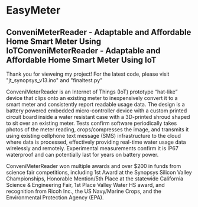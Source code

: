 # EasyMeter
## ConveniMeterReader - Adaptable and Affordable Home Smart Meter Using IoTConveniMeterReader - Adaptable and Affordable Home Smart Meter Using IoT

Thank you for vieweing my project! For the latest code, please visit "jt_synopsys_v13.ino" and "finaltest.py"


ConveniMeterReader is an Internet of Things (IoT) prototype “hat-like” device that clips onto an existing meter to inexpensively convert it to a smart meter and consistently report readable usage data. The design is a battery powered embedded micro-controller device with a custom printed circuit board inside a water resistant case with a 3D-printed shroud shaped to sit over an existing meter. Tests confirm software periodically takes photos of the meter reading, crops/compresses the image, and transmits it using existing cellphone text message (SMS) infrastructure to the cloud where data is processed, effectively providing real-time water usage data wirelessly and remotely. Experimental measurements confirm it is IP67 waterproof and can potentially last for years on battery power.

ConveniMeterReader won multiple awards and over $200 in funds from science fair competitions, including 1st Award at the Synopsys Silicon Valley Championships, Honorable Mention/5th Place at the statewide California Science & Engineering Fair, 1st Place Valley Water HS award, and recognition from Ricoh Inc., the US Navy/Marine Crops, and the Environmental Protection Agency (EPA).
